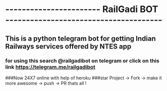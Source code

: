 # ----------------------- RailGadi BOT --------------------------------------


## This is a python telegram bot for getting Indian Railways services offered by NTES app
### for using this search @railgadibot on telegram or click on this link https://telegram.me/railgadibot
###Now 24X7 online with help of heroku 
###star Project -> Fork -> make it more awesome -> push -> PR thats all !
